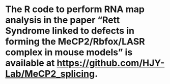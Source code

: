 # The R code to perform RNA map analysis in the paper “Rett Syndrome linked to defects in forming the MeCP2/Rbfox/LASR complex in mouse models” is available at https://github.com/HJY-Lab/MeCP2_splicing.
